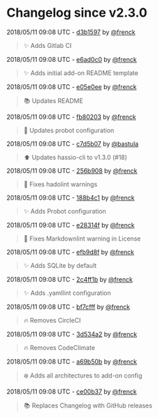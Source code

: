# Changelog since v2.3.0

2018/05/11 09:08 UTC - [d3b1597](https://github.com/hassio-addons/addon-ssh/commit/d3b159781eaee3fc9ee274c012b617b4fafb65de) by [@frenck](https://github.com/frenck)
> :sparkles: Adds Gitlab CI 

2018/05/11 09:08 UTC - [e6ad0c0](https://github.com/hassio-addons/addon-ssh/commit/e6ad0c0d9389109069f539de90de8f746d492f8a) by [@frenck](https://github.com/frenck)
> :sparkles: Adds initial add-on README template 

2018/05/11 09:08 UTC - [e05e0ee](https://github.com/hassio-addons/addon-ssh/commit/e05e0ee7be69802c4b0b39dc9784a3f8027698a6) by [@frenck](https://github.com/frenck)
> :books: Updates README 

2018/05/11 09:08 UTC - [fb80203](https://github.com/hassio-addons/addon-ssh/commit/fb80203dc6387f50e4551dd1c16784057c384961) by [@frenck](https://github.com/frenck)
> :rocket: Updates probot configuration 

2018/05/11 09:08 UTC - [c7d5b07](https://github.com/hassio-addons/addon-ssh/commit/c7d5b076e2363b734440ed7636f952a8bd8276ef) by [@bastula](https://github.com/bastula)
> :arrow_up: Updates hassio-cli to v1.3.0 (#18) 

2018/05/11 09:08 UTC - [256b908](https://github.com/hassio-addons/addon-ssh/commit/256b908fe2100dd4b890a6b40afed0984b4d4e73) by [@frenck](https://github.com/frenck)
> :shirt: Fixes hadolint warnings 

2018/05/11 09:08 UTC - [188b4c1](https://github.com/hassio-addons/addon-ssh/commit/188b4c14ff5660ad463bc9f6513cf758307389b1) by [@frenck](https://github.com/frenck)
> :sparkles: Adds Probot configuration 

2018/05/11 09:08 UTC - [e28314f](https://github.com/hassio-addons/addon-ssh/commit/e28314f28c64672328ef6ec10ad9ccf3056e5a5f) by [@frenck](https://github.com/frenck)
> :shirt: Fixes Markdownlint warning in License 

2018/05/11 09:08 UTC - [efb9d8f](https://github.com/hassio-addons/addon-ssh/commit/efb9d8f9e8b77e0f67e435154a6556e4ebdaf282) by [@frenck](https://github.com/frenck)
> :sparkles: Adds SQLite by default 

2018/05/11 09:08 UTC - [2c4ff1b](https://github.com/hassio-addons/addon-ssh/commit/2c4ff1b7621a838cbfd669a2933ee414471d0623) by [@frenck](https://github.com/frenck)
> :sparkles: Adds .yamllint configuration 

2018/05/11 09:08 UTC - [bf7cfff](https://github.com/hassio-addons/addon-ssh/commit/bf7cfff5ea50822df8cd7f3a9407e4ea6c07dcc3) by [@frenck](https://github.com/frenck)
> :fire: Removes CircleCI 

2018/05/11 09:08 UTC - [3d534a2](https://github.com/hassio-addons/addon-ssh/commit/3d534a2f383410cf345aa3bbba0c69deb9c16887) by [@frenck](https://github.com/frenck)
> :fire: Removes CodeClimate 

2018/05/11 09:08 UTC - [a69b50b](https://github.com/hassio-addons/addon-ssh/commit/a69b50b93b34f2b86feb4d5085118fed6e41d6b7) by [@frenck](https://github.com/frenck)
> :snowflake: Adds all architectures to add-on config 

2018/05/11 09:08 UTC - [ce00b37](https://github.com/hassio-addons/addon-ssh/commit/ce00b37268dcb6152876bb3ce0b51f653a0b1b0a) by [@frenck](https://github.com/frenck)
> :books: Replaces Changelog with GitHub releases 

